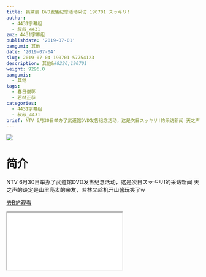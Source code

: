 ```yaml
---
title: 奥黛丽 DVD发售纪念活动采访 190701 スッキリ!
author:
  - 4431字幕组
  - 叔叔_4431
zmz: 4431字幕组
publishdate: '2019-07-01'
bangumi: 其他
date: '2019-07-04'
slug: 2019-07-04-190701-57754123
description: 其他&#8226;190701
weight: 9296.0
bangumis:
  - 其他
tags:
  - 春日俊彰
  - 若林正恭
categories:
  - 4431字幕组
  - 叔叔_4431
brief: NTV 6月30日举办了武道馆DVD发售纪念活动，这是次日スッキリ!的采访新闻 天之声的设定是山里亮太的亲友，若林又趁机开山酱玩笑了w
---
```

![](https://raw.githubusercontent.com/tcgriffith/owaraisite/master/static/tmpimg/1e3a1025b9b091fd3e652f007e63ae6004a6a052.jpg.480.jpg)
# 简介  
NTV
6月30日举办了武道馆DVD发售纪念活动，这是次日スッキリ!的采访新闻
天之声的设定是山里亮太的亲友，若林又趁机开山酱玩笑了w  

[去B站观看](https://www.bilibili.com/video/av57754123/)
<div class ="resp-container"><iframe class="testiframe" src="//player.bilibili.com/player.html?aid=57754123"", scrolling="no", allowfullscreen="true" > </iframe></div> 
